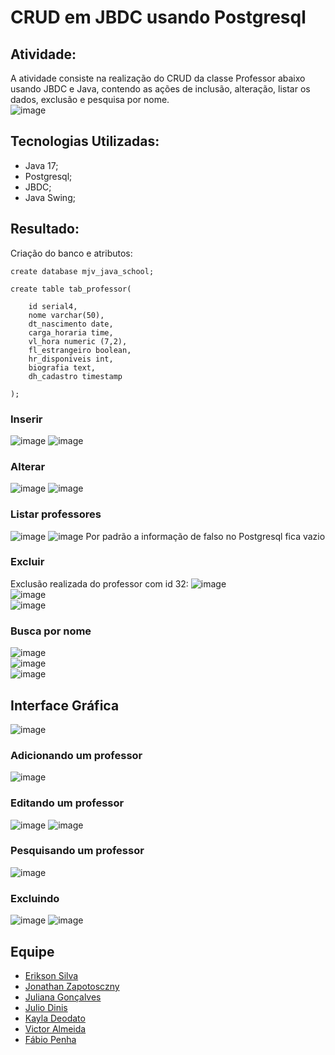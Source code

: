 # CRUD em JBDC usando Postgresql 


## Atividade:
A atividade consiste na realização do CRUD da classe Professor abaixo usando JBDC e Java, contendo as ações de inclusão, alteração, listar os dados, exclusão e pesquisa por nome. <br>
![image](https://github.com/kayladeodato/mjv-jbdc-grupo09/assets/13575694/b55a06b2-6956-462b-88c5-e0caf45a8918)



## Tecnologias Utilizadas:
- Java 17;
- Postgresql;
- JBDC;
- Java Swing;

## Resultado:
Criação do banco e atributos:
```
create database mjv_java_school;

create table tab_professor(

	id serial4,
	nome varchar(50),
	dt_nascimento date,
	carga_horaria time,
	vl_hora numeric (7,2),
	fl_estrangeiro boolean,
	hr_disponiveis int,
	biografia text,
	dh_cadastro timestamp

);
```

### Inserir
![image](https://github.com/kayladeodato/mjv-jbdc-grupo09/assets/13575694/b55ce80f-7b86-4df0-a5f4-dfc241f2957e)
![image](https://github.com/kayladeodato/mjv-jbdc-grupo09/assets/13575694/5e23a2f1-f1b0-40f0-bee8-9745dddeabed)

### Alterar
![image](https://github.com/kayladeodato/mjv-jbdc-grupo09/assets/13575694/63516927-9316-4b21-a1ab-b8f9dbd9b564)
![image](https://github.com/kayladeodato/mjv-jbdc-grupo09/assets/13575694/85334fce-93fb-422d-882b-70d2e3d9900c)


### Listar professores
![image](https://github.com/kayladeodato/mjv-jbdc-grupo09/assets/13575694/033145b7-a79b-4b64-8b47-efde00c669ce)
![image](https://github.com/kayladeodato/mjv-jbdc-grupo09/assets/13575694/4b4deab5-e072-4d86-b896-eeba99484fa9)
Por padrão a informação de falso no Postgresql fica vazio

### Excluir
Exclusão realizada do professor com id 32:
![image](https://github.com/kayladeodato/mjv-jbdc-grupo09/assets/13575694/0dca86d2-c00d-481e-83bb-311ff0cfc1f6)<br>
![image](https://github.com/kayladeodato/mjv-jbdc-grupo09/assets/13575694/5f56239f-1207-497c-aa97-f355f09a9af5)<br>
![image](https://github.com/kayladeodato/mjv-jbdc-grupo09/assets/13575694/91544562-a957-42da-83bb-f13a322ed63d)<br>

### Busca por nome
![image](https://github.com/kayladeodato/mjv-jbdc-grupo09/assets/13575694/c8edc81e-c83f-4ba2-bda4-33c04d07d887)<br>
![image](https://github.com/kayladeodato/mjv-jbdc-grupo09/assets/13575694/d6762709-f440-4009-a733-1adea70dc761)<br>
![image](https://github.com/kayladeodato/mjv-jbdc-grupo09/assets/13575694/7bb10071-74c4-47a8-876d-013941a0a50e)<br>


## Interface Gráfica
![image](https://github.com/kayladeodato/mjv-jbdc-grupo09/assets/13575694/4e7ce00b-2b8f-484d-b853-f71790d4d58e)


### Adicionando um professor 
![image](https://github.com/kayladeodato/mjv-jbdc-grupo09/assets/13575694/cd14fc11-5e43-48de-bb6f-198162da0ee9)

### Editando um professor
![image](https://github.com/kayladeodato/mjv-jbdc-grupo09/assets/13575694/28f954df-660d-4449-8dcf-5ee693067764)
![image](https://github.com/kayladeodato/mjv-jbdc-grupo09/assets/13575694/e8d9be08-fd07-402e-8f08-2231b71d9124)

### Pesquisando um professor
![image](https://github.com/kayladeodato/mjv-jbdc-grupo09/assets/13575694/ca0e9f8d-0c45-4671-b0d8-b3efbe3ab13f)

### Excluindo
![image](https://github.com/kayladeodato/mjv-jbdc-grupo09/assets/13575694/5e2a9415-8464-44fa-8120-d272e81d4109)
![image](https://github.com/kayladeodato/mjv-jbdc-grupo09/assets/13575694/c04079e5-ba30-4cb0-8762-9a44673fbe89)



## Equipe
- <a href="https://github.com/EriksonsSilva"> Erikson Silva </a>
- <a href="https://github.com/JonathanZapotosczny"> Jonathan Zapotosczny </a>
- <a href="https://github.com/Juuwes"> Juliana Gonçalves </a>
- <a href="https://github.com/JulioDinis"> Julio Dinis </a>
- <a href="https://github.com/KaylaDeodato"> Kayla Deodato </a>
- <a href="https://github.com/VictorAlmeida98"> Victor Almeida </a>
- <a href="https://github.com/fabiopenha"> Fábio Penha </a>
